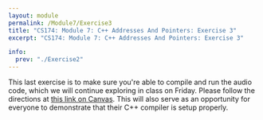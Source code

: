 ```yaml
---
layout: module
permalink: /Module7/Exercise3
title: "CS174: Module 7: C++ Addresses And Pointers: Exercise 3"
excerpt: "CS174: Module 7: C++ Addresses And Pointers: Exercise 3"

info:
  prev: "./Exercise2"
---
```



This last exercise is to make sure you're able to compile and run the audio code, which we will continue exploring in class on Friday.  Please follow the directions at <a href = "https://ursinus.instructure.com/courses/11017/assignments/102684">this link on Canvas</a>.  This will also serve as an opportunity for everyone to demonstrate that their C++ compiler is setup properly.